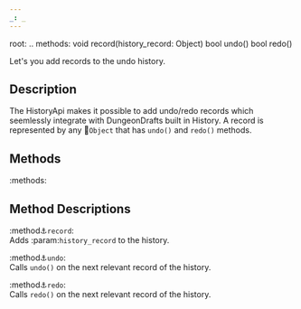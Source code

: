 ```yaml
---
_: _
---
```

root: ..
methods:    void record(history_record: Object)
            bool undo()
            bool redo()
            

Let's you add records to the undo history.

## Description

The HistoryApi makes it possible to add undo/redo records which seemlessly integrate with DungeonDrafts built in History. A record is represented by any :link:`Object` that has `undo()` and `redo()` methods.

## Methods

:methods:

## Method Descriptions

:method:anchor:`record`: <br>
<span class="indent">
Adds :param:`history_record` to the history.
</span>

:method:anchor:`undo`: <br>
<span class="indent">
Calls `undo()` on the next relevant record of the history.
</span>

:method:anchor:`redo`: <br>
<span class="indent">
Calls `redo()` on the next relevant record of the history.
</span>